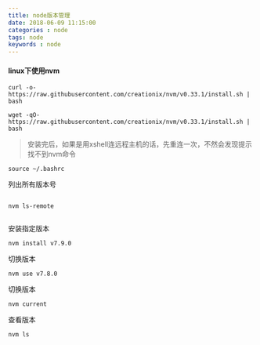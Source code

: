 ```yaml
---
title: node版本管理
date: 2018-06-09 11:15:00
categories : node
tags: node
keywords : node
---
```


#### linux下使用nvm
```
curl -o- https://raw.githubusercontent.com/creationix/nvm/v0.33.1/install.sh | bash

```


```
wget -qO- https://raw.githubusercontent.com/creationix/nvm/v0.33.1/install.sh | bash

```

> 安装完后，如果是用xshell连远程主机的话，先重连一次，不然会发现提示找不到nvm命令

```
source ~/.bashrc

```
列出所有版本号
```

nvm ls-remote


```

安装指定版本

```
nvm install v7.9.0

```

切换版本

```
nvm use v7.8.0

```

切换版本

```
nvm current

```

查看版本

```
nvm ls

```